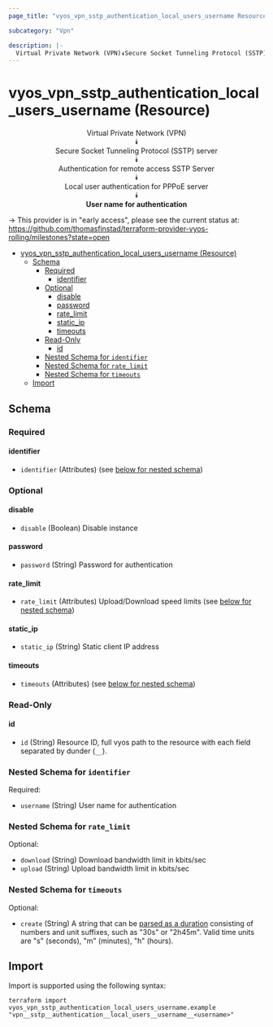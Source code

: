 ```yaml
---
page_title: "vyos_vpn_sstp_authentication_local_users_username Resource - vyos"

subcategory: "Vpn"

description: |-
  Virtual Private Network (VPN)⯯Secure Socket Tunneling Protocol (SSTP) server⯯Authentication for remote access SSTP Server⯯Local user authentication for PPPoE server⯯User name for authentication
---
```


# vyos_vpn_sstp_authentication_local_users_username (Resource)
<center>

Virtual Private Network (VPN)  
⯯  
Secure Socket Tunneling Protocol (SSTP) server  
⯯  
Authentication for remote access SSTP Server  
⯯  
Local user authentication for PPPoE server  
⯯  
**User name for authentication**


</center>

-> This provider is in "early access", please see the current status at: https://github.com/thomasfinstad/terraform-provider-vyos-rolling/milestones?state=open

<!--TOC-->

- [vyos_vpn_sstp_authentication_local_users_username (Resource)](#vyos_vpn_sstp_authentication_local_users_username-resource)
  - [Schema](#schema)
    - [Required](#required)
      - [identifier](#identifier)
    - [Optional](#optional)
      - [disable](#disable)
      - [password](#password)
      - [rate_limit](#rate_limit)
      - [static_ip](#static_ip)
      - [timeouts](#timeouts)
    - [Read-Only](#read-only)
      - [id](#id)
    - [Nested Schema for `identifier`](#nested-schema-for-identifier)
    - [Nested Schema for `rate_limit`](#nested-schema-for-rate_limit)
    - [Nested Schema for `timeouts`](#nested-schema-for-timeouts)
  - [Import](#import)

<!--TOC-->

<!-- schema generated by tfplugindocs -->
## Schema

### Required

#### identifier
- `identifier` (Attributes) (see [below for nested schema](#nestedatt--identifier))

### Optional

#### disable
- `disable` (Boolean) Disable instance
#### password
- `password` (String) Password for authentication
#### rate_limit
- `rate_limit` (Attributes) Upload/Download speed limits (see [below for nested schema](#nestedatt--rate_limit))
#### static_ip
- `static_ip` (String) Static client IP address
#### timeouts
- `timeouts` (Attributes) (see [below for nested schema](#nestedatt--timeouts))

### Read-Only

#### id
- `id` (String) Resource ID, full vyos path to the resource with each field separated by dunder (`__`).

<a id="nestedatt--identifier"></a>
### Nested Schema for `identifier`

Required:

- `username` (String) User name for authentication


<a id="nestedatt--rate_limit"></a>
### Nested Schema for `rate_limit`

Optional:

- `download` (String) Download bandwidth limit in kbits/sec
- `upload` (String) Upload bandwidth limit in kbits/sec


<a id="nestedatt--timeouts"></a>
### Nested Schema for `timeouts`

Optional:

- `create` (String) A string that can be [parsed as a duration](https://pkg.go.dev/time#ParseDuration) consisting of numbers and unit suffixes, such as &#34;30s&#34; or &#34;2h45m&#34;. Valid time units are &#34;s&#34; (seconds), &#34;m&#34; (minutes), &#34;h&#34; (hours).

## Import

Import is supported using the following syntax:

```shell
terraform import vyos_vpn_sstp_authentication_local_users_username.example "vpn__sstp__authentication__local_users__username__<username>"
```

